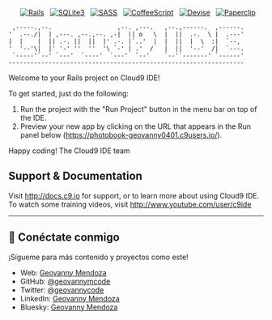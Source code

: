 <p align="center">
  <a href="#"><img src="https://img.shields.io/badge/Rails-4.2.5-red" alt="Rails"></a>
  <a href="#"><img src="https://img.shields.io/badge/Database-SQLite3-blue" alt="SQLite3"></a>
  <a href="#"><img src="https://img.shields.io/badge/SASS-5.0-green" alt="SASS"></a>
  <a href="#"><img src="https://img.shields.io/badge/CoffeeScript-4.1-yellow" alt="CoffeeScript"></a>
  <a href="#"><img src="https://img.shields.io/badge/Devise-4.1.0-orange" alt="Devise"></a>
  <a href="#"><img src="https://img.shields.io/badge/Paperclip-4.3.2-purple" alt="Paperclip"></a>
</p>


     ,-----.,--.                  ,--. ,---.   ,--.,------.  ,------.
    '  .--./|  | ,---. ,--.,--. ,-|  || o   \  |  ||  .-.  \ |  .---'
    |  |    |  || .-. ||  ||  |' .-. |`..'  |  |  ||  |  \  :|  `--, 
    '  '--'\|  |' '-' ''  ''  '\ `-' | .'  /   |  ||  '--'  /|  `---.
     `-----'`--' `---'  `----'  `---'  `--'    `--'`-------' `------'
    ----------------------------------------------------------------- 


Welcome to your Rails project on Cloud9 IDE!

To get started, just do the following:

1. Run the project with the "Run Project" button in the menu bar on top of the IDE.
2. Preview your new app by clicking on the URL that appears in the Run panel below (https://photobook-geovanny0401.c9users.io/).

Happy coding!
The Cloud9 IDE team


## Support & Documentation

Visit http://docs.c9.io for support, or to learn more about using Cloud9 IDE. 
To watch some training videos, visit http://www.youtube.com/user/c9ide

---

## 🌟 Conéctate conmigo
¡Sígueme para más contenido y proyectos como este!

- Web: [Geovanny Mendoza](https://geovannycode.com/)
- GitHub: [@geovannymcode](https://github.com/geovannymcode)
- Twitter: [@geovannycode](https://x.com/geovannycode)
- LinkedIn: [Geovanny Mendoza](https://www.linkedin.com/in/geovannycode/)
- Bluesky: [Geovanny Mendoza](https://bsky.app/profile/geovannycode.bsky.social)
